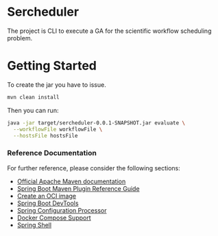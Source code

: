 # Sercheduler 

The project is CLI to execute a GA for the scientific workflow scheduling problem.


# Getting Started

To create the jar you have to issue.

```bash
mvn clean install
```

Then you can run:

```bash
java -jar target/sercheduler-0.0.1-SNAPSHOT.jar evaluate \
  --workflowFile workflowFile \
  --hostsFile hostsFile

```

### Reference Documentation
For further reference, please consider the following sections:

* [Official Apache Maven documentation](https://maven.apache.org/guides/index.html)
* [Spring Boot Maven Plugin Reference Guide](https://docs.spring.io/spring-boot/docs/3.1.0/maven-plugin/reference/html/)
* [Create an OCI image](https://docs.spring.io/spring-boot/docs/3.1.0/maven-plugin/reference/html/#build-image)
* [Spring Boot DevTools](https://docs.spring.io/spring-boot/docs/3.1.0/reference/htmlsingle/#using.devtools)
* [Spring Configuration Processor](https://docs.spring.io/spring-boot/docs/3.1.0/reference/htmlsingle/#appendix.configuration-metadata.annotation-processor)
* [Docker Compose Support](https://docs.spring.io/spring-boot/docs/3.1.0/reference/htmlsingle/#features.docker-compose)
* [Spring Shell](https://spring.io/projects/spring-shell)


